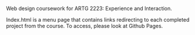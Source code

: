 Web design coursework for ARTG 2223: Experience and Interaction. 

Index.html is a menu page that contains links redirecting to each completed project from the course. To access, please look at Github Pages. 
